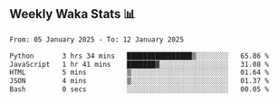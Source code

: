 ## Weekly Waka Stats 📊
<!--START_SECTION:waka-->

```txt
From: 05 January 2025 - To: 12 January 2025

Python       3 hrs 34 mins   ████████████████▒░░░░░░░░   65.86 %
JavaScript   1 hr 41 mins    ███████▓░░░░░░░░░░░░░░░░░   31.08 %
HTML         5 mins          ▒░░░░░░░░░░░░░░░░░░░░░░░░   01.64 %
JSON         4 mins          ▒░░░░░░░░░░░░░░░░░░░░░░░░   01.37 %
Bash         0 secs          ░░░░░░░░░░░░░░░░░░░░░░░░░   00.05 %
```

<!--END_SECTION:waka-->

<!--

Here are some ideas to get you started:

- 🔭 I’m currently working on (way to add branches committed on)
- 🌱 I’m currently learning Web Frameworks and Machine Learning! (Lisp, JS (react & angular), Python, and __)
- 💬 Ask me about ...
- 📫 How to reach me: 
- 😄 Pronouns: He/Him/His
- ⚡ Fun fact: ...

that-recsys-lab
-->
